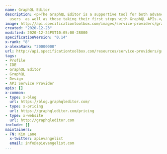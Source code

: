 ```yaml
---
name: GraphQL Editor
description: <p>The GraphQL Editor is a supportive tool for both advanced GraphQL
  users  as well as those taking their first steps with GraphQL APIs.</p>
image: http://api.specificationtoolbox.com/images/service-providers/graphql-editor.jpg
created: "2020-12-23"
modified: 2020-12-24PST10:05:00-28800
specificationVersion: "0.14"
x-rank: "8"
x-alexaRank: "20000000"
url: http://api.specificationtoolbox.com/resources/service-providers/graphql-editor/
tags:
- Profile
- IDE
- GraphQL Editor
- GraphQL
- Design
- API Service Provider
apis: []
x-common:
- type: x-blog
  url: https://blog.graphqleditor.com/
- type: x-pricing
  url: https://graphqleditor.com/pricing
- type: x-website
  url: http://graphqleditor.com
include: []
maintainers:
- FN: Kin Lane
  x-twitter: apievangelist
  email: info@apievangelist.com
...
```


